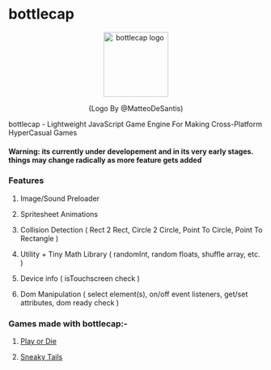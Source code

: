 # bottlecap

<p align="center">

<img src="https://rwbeast.github.io/bottlecap-logo2.png" width="128" alt="bottlecap logo">

</p>

<p align="center">(Logo By @MatteoDeSantis)</p>

bottlecap - Lightweight JavaScript Game Engine For Making Cross-Platform HyperCasual Games

#### Warning: its currently under developement and in its very early stages. things may change radically as more feature gets added

### Features

1) Image/Sound Preloader

2) Spritesheet Animations

3) Collision Detection ( Rect 2 Rect, Circle 2 Circle, Point To Circle, Point To Rectangle )

4) Utility + Tiny Math Library ( randomInt, random floats, shuffle array, etc. )

5) Device info ( isTouchscreen check ) 

6) Dom Manipulation ( select element(s), on/off event listeners, get/set attributes, dom ready check )

### Games made with bottlecap:-

1) [Play or Die](https://rwbeast.itch.io/play-or-die)

2) [Sneaky Tails](https://rwbeast.itch.io/sneaky-tails)
